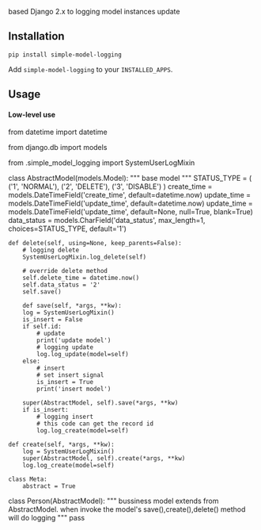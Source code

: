 based Django 2.x to logging model instances update

## Installation

`pip install simple-model-logging`

Add `simple-model-logging` to your `INSTALLED_APPS`.

## Usage

#### Low-level use

from datetime import datetime

from django.db import models

from .simple_model_logging import SystemUserLogMixin


class AbstractModel(models.Model):
    """
    base model
    """
    STATUS_TYPE = (
        ('1', 'NORMAL'),
        ('2', 'DELETE'),
        ('3', 'DISABLE')
    )
    create_time = models.DateTimeField('create_time', default=datetime.now)
    update_time = models.DateTimeField('update_time', default=datetime.now)
    update_time = models.DateTimeField('update_time', default=None, null=True, blank=True)
    data_status = models.CharField('data_status', max_length=1, choices=STATUS_TYPE, default='1')

    def delete(self, using=None, keep_parents=False):
        # logging delete
        SystemUserLogMixin.log_delete(self)

        # override delete method
        self.delete_time = datetime.now()
        self.data_status = '2'
        self.save()

        def save(self, *args, **kw):
        log = SystemUserLogMixin()
        is_insert = False
        if self.id:
            # update
            print('update model')
            # logging update
            log.log_update(model=self)
        else:
            # insert
            # set insert signal
            is_insert = True
            print('insert model')

        super(AbstractModel, self).save(*args, **kw)
        if is_insert:
            # logging insert
            # this code can get the record id
            log.log_create(model=self)

    def create(self, *args, **kw):
        log = SystemUserLogMixin()
        super(AbstractModel, self).create(*args, **kw)
        log.log_create(model=self)

    class Meta:
        abstract = True


class Person(AbstractModel):
    """
    bussiness model extends from AbstractModel.
    when invoke the model's save(),create(),delete() method will do logging
    """
    pass
